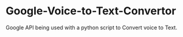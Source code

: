 # Google-Voice-to-Text-Convertor
Google API being used with a python script to Convert voice to Text.
